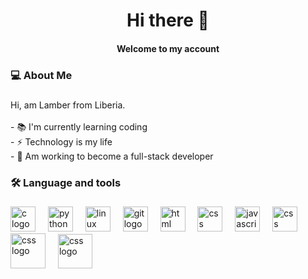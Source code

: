  <!--
**Lamber22/Lamber22** is a ✨ _special_ ✨ repository because its `README.md` (this file) appears on your GitHub profile.

Here are some ideas to get you started:

- 🔭 I’m currently working on my...
- 🌱 I’m currently learning Coding at African Leadership X (ALX)
- 👯 I’m looking to collaborate on ...
- 🤔 I’m looking for help with ...
- 💬 Ask me about ...
- 📫 How to reach me: ...
- 😄 Pronouns: ...
- ⚡ Fun fact: ...
-->


###

<!-- div align="center">
  <a href="https://twitter.com/lamber_j" target="_blank">
    <img src="https://img.shields.io/static/v1?message=LinkedIn&logo=linkedin&label=&color=0077B5&logoColor=white&label\
Color=&style=for-the-badge" height="25" alt="twitter logo"  />
  </a>
  <a href="www.linkedin.com/in/lamber-j-kpukuyou" target="_blank">
    <img src="https://img.shields.io/static/v1?message=Twitter&logo=twitter&label=&color=1DA1F2&logoColor=white&labelCo\
lor=&style=for-the-badge" height="25" alt="twitter logo"  />
  </a>
</div -->

###

<h1 align="center">Hi there 👋</h1>
<h4 align="center">Welcome to my account</h4>

###

<!-- p>
  <img src="https://img.shields.io/github/last-commit/Lamber22/Lamber22?color=blue&label=last%20updated&style=flat" />
</p -->


<h3 align="left">💻  About Me</h3>

###

<p align="left">Hi, am Lamber from Liberia.<br><br>- 📚 I'm currently learning coding<br>- ⚡ Technology is my life<br>- 🔭 Am working to become a full-stack developer</p>

###

<h3 align="left">🛠 Language and tools</h3>

###
<div align="left">
  <img src="https://cdn.jsdelivr.net/gh/devicons/devicon/icons/c/c-original.svg" height="40" alt="c logo"  />
  <img width="12" />
  <img src="https://cdn.jsdelivr.net/gh/devicons/devicon/icons/python/python-original.svg" height="40" alt="python logo"  />
  <img width="12" />
  <img src="https://cdn.jsdelivr.net/gh/devicons/devicon/icons/linux/linux-original.svg" height="40" alt="linux logo"  />
  <img width="12" />
  <img src="https://cdn.jsdelivr.net/gh/devicons/devicon/icons/git/git-original.svg" height="40" alt="git logo"  />
  <img width="12" />
  <img src="https://logos-download.com/wp-content/uploads/2017/07/HTML5_badge.png" height="40" alt="html logo" />
  <img width="12" />
  <img src="https://logospng.org/download/css-3/logo-css-3-1536.png" height="40" alt="css logo" />
  <img width="12" />
  <img src="https://cdn.jsdelivr.net/gh/devicons/devicon/icons/javascript/javascript-original.svg" height="40" alt="javascript logo"  />
  <img width="12" />
 <img src="https://pngimg.com/uploads/mysql/mysql_PNG23.png" height="40" alt="css logo" />
  <img width="12" />
 <img src="https://logowik.com/content/uploads/images/mongodb9740.logowik.com.webp" height="56" alt="css logo" />
  <img width="12" />
 <img src="https://logowik.com/content/uploads/images/nodejs.jpg" height="55" alt="css logo" />
</div>

###

<!-- h3 align="left">🔥   My Stats :</h3>

###

<div align="center">
  <img src="https://streak-stats.demolab.com?user=Lamber22&locale=en&mode=daily&theme=dark&hide_border=false&border_radius=5&order=3" height="220" alt="streak \
graph"  />
</div -->

###
 
